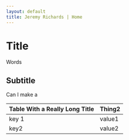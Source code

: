 ```yaml
---
layout: default
title: Jeremy Richards | Home
---
```

# Title
Words
## Subtitle

Can I make a 

| Table With a Really Long Title | Thing2 |
|--------------------------------|--------|
| key 1 | value1 |
|key2|value2|
